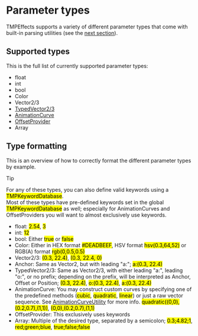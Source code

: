 <link rel="stylesheet" type="text/css" href="../styles.css">

# Parameter types
TMPEffects supports a variety of different parameter types that come with built-in parsing utilities (see the [next section](parameterutility.md)).  

## Supported types
This is the full list of currently supported parameter types:

- float
- int
- bool
- Color
- Vector2/3
- [TypedVector2/3](../api/TMPEffects.Parameters.ParameterTypes.TypedVector3.yml)
- [AnimationCurve](https://docs.unity3d.com/ScriptReference/AnimationCurve.html)
- [OffsetProvider](offsetproviders.md)
- Array

## Type formatting
This is an overview of how to correctly format the different parameter types by example.  

> [!TIP]
> For any of these types, you can also define valid keywords using a <mark class="markstyle">TMPKeywordDatabase</mark>.  
> Most of these types have pre-defined keywords set in the global <mark class="markstyle">TMPKeywordDatabase</mark> as well; especially for AnimationCurves and OffsetProviders you will want to almost exclusively use keywords.


- float: <mark class="markstyle">2.54</mark>, <mark class="markstyle">3</mark>  
- int: <mark class="markstyle">12</mark>  
- bool: Either <mark class="markstyle">true</mark> or <mark class="markstyle">false</mark>  
- Color: Either in HEX format <mark class="markstyle">#DEADBEEF</mark>, HSV format <mark class="markstyle">hsv(0.3,64,52)</mark> or RGB(A) format <mark class="markstyle">rgb(0,0.5,0.5)</mark>
- Vector2/3: <mark class="markstyle">(0.3, 22.4)</mark>, <mark class="markstyle">(0.3, 22.4, 0)</mark>
- Anchor: Same as Vector2, but with leading "a:"; <mark class="markstyle">a:(0.3, 22.4)</mark>  
- TypedVector2/3: Same as Vector2/3, with either leading "a:", leading "o:", or no prefix; depending on the prefix, will be interpreted as Anchor, Offset or Position; <mark class="markstyle">(0.3, 22.4)</mark>, <mark class="markstyle">o:(0.3, 22.4)</mark>, <mark class="markstyle">a:(0.3, 22.4)</mark>  
- AnimationCurve: You may construct custom curves by specifying one of the predefined methods (<mark class="markstyle">cubic</mark>, <mark class="markstyle">quadratic</mark>, <mark class="markstyle">linear</mark>) or just a raw vector sequence. See [AnimationCurveUtility](animationcurveutility.md) for more info. <mark class="markstyle">quadratic((0,0),(0.2,0.7),(1,1))</mark>, <mark class="markstyle">(0,0),(0.2,0.7),(1,1)</mark>  
- OffsetProvider: This exclusively uses keywords
- Array: Multiple of the desired type, separated by a semicolon; <mark class="markstyle">0.3;4.82;1</mark>, <mark class="markstyle">red;green;blue</mark>, <mark class="markstyle">true;false;false</mark>
